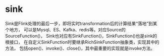 

# sink

Sink是Flink处理的最后一步，即将实时transformation后的计算结果“落地”到某个地方，
可以是Mysql、ES、Kafka、redis等。对应Source的SourceFunction()，
Sink也对应有SinkFunction()，SinkFunction()也是sink的根接口，
在自定义SinkFunction时要继承RichSinkFunction抽象类，实现其中的方法，
包括open()、invoke()、close()，其中最重要的实现就是invoke方法。
